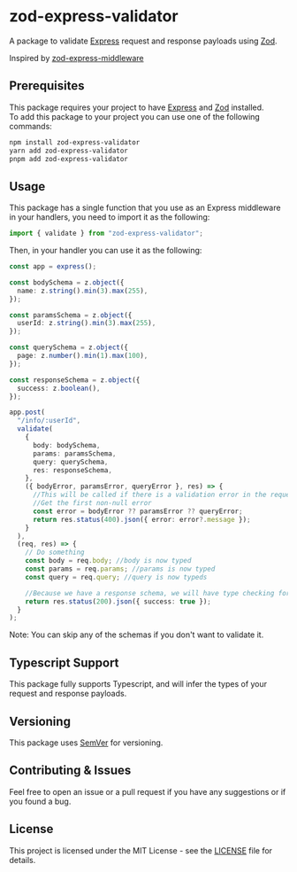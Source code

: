 # zod-express-validator

A package to validate [Express](https://www.npmjs.com/package/express) request and response payloads using [Zod](https://www.npmjs.com/package/zod).

Inspired by [zod-express-middleware](https://www.npmjs.com/package/zod-express-middleware)

## Prerequisites

This package requires your project to have [Express](https://www.npmjs.com/package/express) and [Zod](https://www.npmjs.com/package/zod) installed.  
To add this package to your project you can use one of the following commands:

```bash
npm install zod-express-validator
yarn add zod-express-validator
pnpm add zod-express-validator
```

## Usage

This package has a single function that you use as an Express middleware in your handlers, you need to import it as the following:

```typescript
import { validate } from "zod-express-validator";
```

Then, in your handler you can use it as the following:

```typescript
const app = express();

const bodySchema = z.object({
  name: z.string().min(3).max(255),
});

const paramsSchema = z.object({
  userId: z.string().min(3).max(255),
});

const querySchema = z.object({
  page: z.number().min(1).max(100),
});

const responseSchema = z.object({
  success: z.boolean(),
});

app.post(
  "/info/:userId",
  validate(
    {
      body: bodySchema,
      params: paramsSchema,
      query: querySchema,
      res: responseSchema,
    },
    ({ bodyError, paramsError, queryError }, res) => {
      //This will be called if there is a validation error in the request.
      //Get the first non-null error
      const error = bodyError ?? paramsError ?? queryError;
      return res.status(400).json({ error: error?.message });
    }
  ),
  (req, res) => {
    // Do something
    const body = req.body; //body is now typed
    const params = req.params; //params is now typed
    const query = req.query; //query is now typeds

    //Because we have a response schema, we will have type checking for the response
    return res.status(200).json({ success: true });
  }
);
```

Note: You can skip any of the schemas if you don't want to validate it.

## Typescript Support

This package fully supports Typescript, and will infer the types of your request and response payloads.

## Versioning

This package uses [SemVer](https://semver.org/) for versioning.

## Contributing & Issues

Feel free to open an issue or a pull request if you have any suggestions or if you found a bug.

## License

This project is licensed under the MIT License - see the [LICENSE](LICENSE) file for details.
